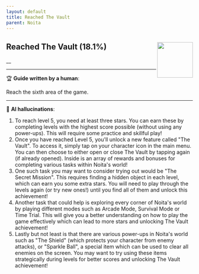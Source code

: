 ```yaml
---
layout: default
title: Reached The Vault
parent: Noita
---
```


## Reached The Vault (18.1%) <img align="right" src="https://cdn.cloudflare.steamstatic.com/steamcommunity/public/images/apps/881100/7e66ed4b29a19b4fbe2a7ef4f7384aabaad2f57a.jpg" width="96" height="96">

__

---

:trophy: **Guide written by a human**:

Reach the sixth area of the game.

---

:robot: **AI hallucinations**:

1. To reach level 5, you need at least three stars. You can earn these by completing levels with the highest score possible (without using any power-ups). This will require some practice and skillful play!
2. Once you have reached Level 5, you'll unlock a new feature called "The Vault". To access it, simply tap on your character icon in the main menu. You can then choose to either open or close The Vault by tapping again (if already opened). Inside is an array of rewards and bonuses for completing various tasks within Noita's world!
3. One such task you may want to consider trying out would be "The Secret Mission". This requires finding a hidden object in each level, which can earn you some extra stars. You will need to play through the levels again (or try new ones!) until you find all of them and unlock this achievement!
4. Another task that could help is exploring every corner of Noita's world by playing different modes such as Arcade Mode, Survival Mode or Time Trial. This will give you a better understanding on how to play the game effectively which can lead to more stars and unlocking The Vault achievement!
5. Lastly but not least is that there are various power-ups in Noita's world such as "The Shield" (which protects your character from enemy attacks), or "Sparkle Ball", a special item which can be used to clear all enemies on the screen. You may want to try using these items strategically during levels for better scores and unlocking The Vault achievement!
